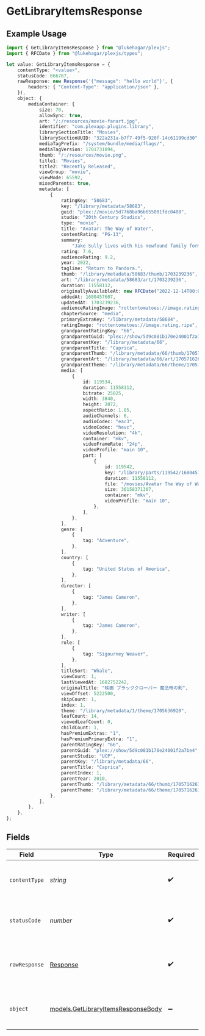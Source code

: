 # GetLibraryItemsResponse

## Example Usage

```typescript
import { GetLibraryItemsResponse } from "@lukehagar/plexjs";
import { RFCDate } from "@lukehagar/plexjs/types";

let value: GetLibraryItemsResponse = {
    contentType: "<value>",
    statusCode: 666767,
    rawResponse: new Response('{"message": "hello world"}', {
        headers: { "Content-Type": "application/json" },
    }),
    object: {
        mediaContainer: {
            size: 70,
            allowSync: true,
            art: "/:/resources/movie-fanart.jpg",
            identifier: "com.plexapp.plugins.library",
            librarySectionTitle: "Movies",
            librarySectionUUID: "322a231a-b7f7-49f5-920f-14c61199cd30",
            mediaTagPrefix: "/system/bundle/media/flags/",
            mediaTagVersion: 1701731894,
            thumb: "/:/resources/movie.png",
            title1: "Movies",
            title2: "Recently Released",
            viewGroup: "movie",
            viewMode: 65592,
            mixedParents: true,
            metadata: [
                {
                    ratingKey: "58683",
                    key: "/library/metadata/58683",
                    guid: "plex://movie/5d7768ba96b655001fdc0408",
                    studio: "20th Century Studios",
                    type: "movie",
                    title: "Avatar: The Way of Water",
                    contentRating: "PG-13",
                    summary:
                        "Jake Sully lives with his newfound family formed on the extrasolar moon Pandora. Once a familiar threat returns to finish what was previously started, Jake must work with Neytiri and the army of the Na'vi race to protect their home.",
                    rating: 7.6,
                    audienceRating: 9.2,
                    year: 2022,
                    tagline: "Return to Pandora.",
                    thumb: "/library/metadata/58683/thumb/1703239236",
                    art: "/library/metadata/58683/art/1703239236",
                    duration: 11558112,
                    originallyAvailableAt: new RFCDate("2022-12-14T00:00:00Z"),
                    addedAt: 1680457607,
                    updatedAt: 1703239236,
                    audienceRatingImage: "rottentomatoes://image.rating.upright",
                    chapterSource: "media",
                    primaryExtraKey: "/library/metadata/58684",
                    ratingImage: "rottentomatoes://image.rating.ripe",
                    grandparentRatingKey: "66",
                    grandparentGuid: "plex://show/5d9c081b170e24001f2a7be4",
                    grandparentKey: "/library/metadata/66",
                    grandparentTitle: "Caprica",
                    grandparentThumb: "/library/metadata/66/thumb/1705716261",
                    grandparentArt: "/library/metadata/66/art/1705716261",
                    grandparentTheme: "/library/metadata/66/theme/1705716261",
                    media: [
                        {
                            id: 119534,
                            duration: 11558112,
                            bitrate: 25025,
                            width: 3840,
                            height: 2072,
                            aspectRatio: 1.85,
                            audioChannels: 6,
                            audioCodec: "eac3",
                            videoCodec: "hevc",
                            videoResolution: "4k",
                            container: "mkv",
                            videoFrameRate: "24p",
                            videoProfile: "main 10",
                            part: [
                                {
                                    id: 119542,
                                    key: "/library/parts/119542/1680457526/file.mkv",
                                    duration: 11558112,
                                    file: "/movies/Avatar The Way of Water (2022)/Avatar.The.Way.of.Water.2022.2160p.WEB-DL.DDP5.1.Atmos.DV.HDR10.HEVC-CMRG.mkv",
                                    size: 36158371307,
                                    container: "mkv",
                                    videoProfile: "main 10",
                                },
                            ],
                        },
                    ],
                    genre: [
                        {
                            tag: "Adventure",
                        },
                    ],
                    country: [
                        {
                            tag: "United States of America",
                        },
                    ],
                    director: [
                        {
                            tag: "James Cameron",
                        },
                    ],
                    writer: [
                        {
                            tag: "James Cameron",
                        },
                    ],
                    role: [
                        {
                            tag: "Sigourney Weaver",
                        },
                    ],
                    titleSort: "Whale",
                    viewCount: 1,
                    lastViewedAt: 1682752242,
                    originalTitle: "映画 ブラッククローバー 魔法帝の剣",
                    viewOffset: 5222500,
                    skipCount: 1,
                    index: 1,
                    theme: "/library/metadata/1/theme/1705636920",
                    leafCount: 14,
                    viewedLeafCount: 0,
                    childCount: 1,
                    hasPremiumExtras: "1",
                    hasPremiumPrimaryExtra: "1",
                    parentRatingKey: "66",
                    parentGuid: "plex://show/5d9c081b170e24001f2a7be4",
                    parentStudio: "UCP",
                    parentKey: "/library/metadata/66",
                    parentTitle: "Caprica",
                    parentIndex: 1,
                    parentYear: 2010,
                    parentThumb: "/library/metadata/66/thumb/1705716261",
                    parentTheme: "/library/metadata/66/theme/1705716261",
                },
            ],
        },
    },
};
```

## Fields

| Field                                                                          | Type                                                                           | Required                                                                       | Description                                                                    |
| ------------------------------------------------------------------------------ | ------------------------------------------------------------------------------ | ------------------------------------------------------------------------------ | ------------------------------------------------------------------------------ |
| `contentType`                                                                  | *string*                                                                       | :heavy_check_mark:                                                             | HTTP response content type for this operation                                  |
| `statusCode`                                                                   | *number*                                                                       | :heavy_check_mark:                                                             | HTTP response status code for this operation                                   |
| `rawResponse`                                                                  | [Response](https://developer.mozilla.org/en-US/docs/Web/API/Response)          | :heavy_check_mark:                                                             | Raw HTTP response; suitable for custom response parsing                        |
| `object`                                                                       | [models.GetLibraryItemsResponseBody](../models/getlibraryitemsresponsebody.md) | :heavy_minus_sign:                                                             | The contents of the library by section and tag                                 |